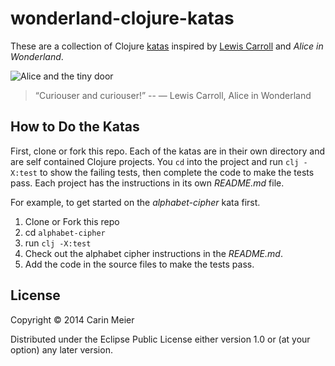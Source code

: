 # wonderland-clojure-katas

These are a collection of Clojure
[katas](http://en.wikipedia.org/wiki/Kata_%28programming%29) inspired by
[Lewis Carroll](http://en.wikipedia.org/wiki/Lewis_Carroll) and _Alice
in Wonderland_.

![Alice and the tiny door](/images/alicedoor.gif)

>“Curiouser and curiouser!” 
>-- ― Lewis Carroll, Alice in Wonderland

## How to Do the Katas

First, clone or fork this repo. Each of the katas are in their own
directory and are self contained Clojure projects.  You `cd`
into the project and run `clj -X:test` to show the failing tests, then
complete the code to make the tests pass. Each project has the
instructions in its own _README.md_ file.

For example, to get started on the _alphabet-cipher_ kata first.

1. Clone or Fork this repo
2. cd `alphabet-cipher`
3. run `clj -X:test`
4. Check out the alphabet cipher instructions in the _README.md_.
5. Add the code in the source files to make the tests pass.


## License

Copyright © 2014 Carin Meier

Distributed under the Eclipse Public License either version 1.0 or (at
your option) any later version.
